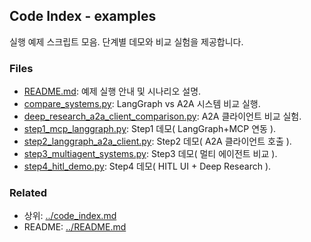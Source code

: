 ## Code Index - examples

실행 예제 스크립트 모음. 단계별 데모와 비교 실험을 제공합니다.

### Files

- [README.md](README.md): 예제 실행 안내 및 시나리오 설명.
- [compare_systems.py](compare_systems.py): LangGraph vs A2A 시스템 비교 실행.
- [deep_research_a2a_client_comparison.py](deep_research_a2a_client_comparison.py): A2A 클라이언트 비교 실험.
- [step1_mcp_langgraph.py](step1_mcp_langgraph.py): Step1 데모( LangGraph+MCP 연동 ).
- [step2_langgraph_a2a_client.py](step2_langgraph_a2a_client.py): Step2 데모( A2A 클라이언트 호출 ).
- [step3_multiagent_systems.py](step3_multiagent_systems.py): Step3 데모( 멀티 에이전트 비교 ).
- [step4_hitl_demo.py](step4_hitl_demo.py): Step4 데모( HITL UI + Deep Research ).

### Related

- 상위: [../code_index.md](../code_index.md)
- README: [../README.md](../README.md)


